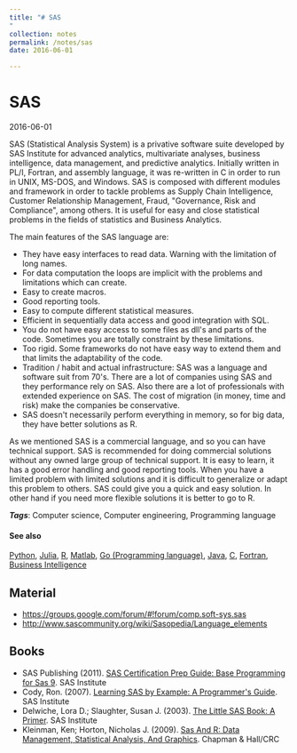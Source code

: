```yaml
---
title: "# SAS
"
collection: notes
permalink: /notes/sas
date: 2016-06-01

---
```


# SAS

2016-06-01

SAS (Statistical Analysis System) is a privative software suite developed by SAS Institute for advanced analytics, multivariate analyses, business intelligence, data management, and predictive analytics. Initially written in PL/I, Fortran, and assembly language, it was re-written in C in order to run in UNIX, MS-DOS, and Windows. SAS is composed with different modules and framework in order to tackle problems as Supply Chain Intelligence, Customer Relationship Management, Fraud, "Governance, Risk and Compliance", among others. It is useful for easy and close statistical problems in the fields of statistics and Business Analytics. 

The main features of the SAS language are:
* They have easy interfaces to read data. Warning with the limitation of long names.
* For data computation the loops are implicit with the problems and limitations which can create.
* Easy to create macros.
* Good reporting tools.
* Easy to compute different statistical measures.
* Efficient in sequentially data access and good integration with SQL.
* You do not have easy access to some files as dll's and parts of the code. Sometimes you are totally constraint by these limitations.
* Too rigid. Some frameworks do not have easy way to extend them and that limits the adaptability of the code.
* Tradition / habit and actual infrastructure: SAS was a language and software suit from 70's. There are a lot of companies using SAS and they performance rely on SAS. Also there are a lot of professionals with extended experience on SAS. The cost of migration (in money, time and risk) make the companies be conservative.
* SAS doesn't necessarily perform everything in memory, so for big data, they have better solutions as R.

As we mentioned SAS is a commercial language, and so you can have technical support. SAS is recommended for doing commercial solutions without any owned large group of technical support. It is easy to learn, it has a good error handling and good reporting tools. When you have a limited problem with limited solutions and it is difficult to generalize or adapt this problem to others. SAS could give you a quick and easy solution. In other hand if you need more flexible solutions it is better to go to R.

***Tags***: Computer science, Computer engineering, Programming language

#### See also
[Python](/notes/python), [Julia](/notes/julia), [R](/notes/r), [Matlab](/notes/matlab), [Go (Programming language)](/notes/go_(programming_language)), [Java](/notes/java), [C](/notes/c), [Fortran](/notes/fortran), [Business Intelligence](/notes/business_intelligence)

## Material
* https://groups.google.com/forum/#!forum/comp.soft-sys.sas
* http://www.sascommunity.org/wiki/Sasopedia/Language_elements


## Books
* SAS Publishing (2011). [SAS Certification Prep Guide: Base Programming for Sas 9](https://www.goodreads.com/book/show/13157506-sas-certification-prep-guide). SAS Institute
* Cody, Ron. (2007). [Learning SAS by Example: A Programmer's Guide](https://www.goodreads.com/book/show/1330795.Learning_SAS_by_Example). SAS Institute
* Delwiche, Lora D.; Slaughter, Susan J. (2003). [The Little SAS Book: A Primer](https://www.goodreads.com/book/show/75894.The_Little_SAS_Book). SAS Institute
* Kleinman, Ken; Horton, Nicholas J. (2009). [Sas And R: Data Management, Statistical Analysis, And Graphics](https://www.goodreads.com/book/show/6811551-sas-and-r). Chapman & Hall/CRC


